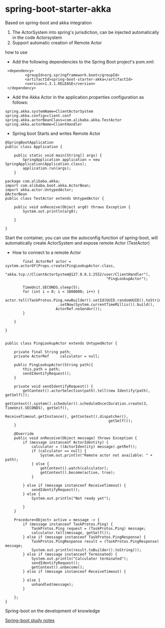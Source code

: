# spring-boot-starter-akka
Based on spring-boot and akka integration
1. The ActorSystem into spring's jurisdiction, can be injected automatically in the code Actorsystem
2. Support automatic creation of Remote Actor

how to use

* Add the following dependencies to the Spring Boot project's pom.xml:
```
 <dependency>
         <groupId>org.springframework.boot</groupId>
         <artifactId>spring-boot-starter-akka</artifactId>
         <version>1.3.1.RELEASE</version>
 </dependency>
 ```
* Add the Akka Actor in the application.properties configuration as follows:
```
spring.akka.systemName=ClientActorSystem
spring.akka.config=client.conf
spring.akka.actorBeanClass=com.alibaba.akka.TestActor
spring.akka.actorName=ClientHandler
```
* Spring boot Starts and writes Remote Actor
```
@SpringBootApplication
public class Application {

    public static void main(String[] args) {
        SpringApplication application = new SpringApplication(Application.class);
        application.run(args);
    }

package com.alibaba.akka;
import com.alibaba.boot.akka.ActorBean;
import akka.actor.UntypedActor;
@ActorBean
public class TestActor extends UntypedActor {

    public void onReceive(Object arg0) throws Exception {
        System.out.println(arg0);

    }

}
```
Start the container, you can use the autoconfig function of spring-boot,
will automatically create ActorSystem and expose remote Actor (TestActor)
* How to connect to a remote Actor
```
        final ActorRef actor = system.actorOf(Props.create(PingLookupActor.class,
                                    "akka.tcp://ClientActorSystem@127.0.0.1:2552/user/ClientHandler"),
                                              "PingLookupActor");

        TimeUnit.SECONDS.sleep(5);
        for (int i = 0; i < 1000000; i++) {
            actor.tell(TaskProtos.Ping.newBuilder().setId(UUID.randomUUID().toString())
                        .setNow(System.currentTimeMillis()).build(),
                       ActorRef.noSender());
        }

    }

}


public class PingLookupActor extends UntypedActor {

    private final String path;
    private ActorRef     calculator = null;

    public PingLookupActor(String path){
        this.path = path;
        sendIdentifyRequest();
    }

    private void sendIdentifyRequest() {
        getContext().actorSelection(path).tell(new Identify(path), getSelf());
        getContext().system().scheduler().scheduleOnce(Duration.create(3, TimeUnit.SECONDS), getSelf(),
                                               ReceiveTimeout.getInstance(), getContext().dispatcher(),
                                               getSelf());
    }

    @Override
    public void onReceive(Object message) throws Exception {
        if (message instanceof ActorIdentity) {
            calculator = ((ActorIdentity) message).getRef();
            if (calculator == null) {
                System.out.println("Remote actor not available: " + path);
            } else {
                getContext().watch(calculator);
                getContext().become(active, true);
            }

        } else if (message instanceof ReceiveTimeout) {
            sendIdentifyRequest();
        } else {
            System.out.println("Not ready yet");

        }
    }

    Procedure<Object> active = message -> {
        if (message instanceof TaskProtos.Ping) {
            TaskProtos.Ping request = (TaskProtos.Ping) message;
            calculator.tell(message, getSelf());
        } else if (message instanceof TaskProtos.PingResponse) {
            TaskProtos.PingResponse result = (TaskProtos.PingResponse) message;
            System.out.println(result.toBuilder().toString());
        } else if (message instanceof Terminated) {
            System.out.println("Calculator terminated");
            sendIdentifyRequest();
            getContext().unbecome();
        } else if (message instanceof ReceiveTimeout) {

        } else {
            unhandled(message);
        }

    };
}

```
Spring-boot on the development of knowledge

<a href ="http://www.jianshu.com/users/aa6df7dd83ec/latest_articles">Spring-boot study notes</a>